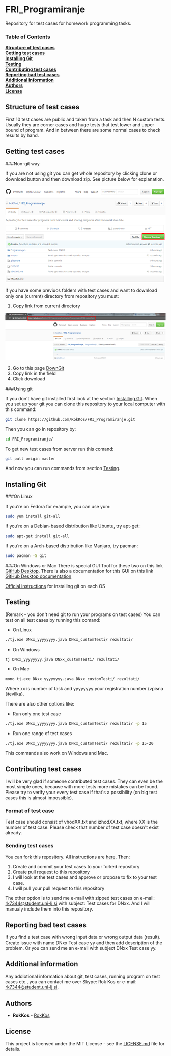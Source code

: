 # FRI_Programiranje
Repository for test cases for homework programming tasks.

### Table of Contents

**[Structure of test cases](#structure)**  
**[Getting test cases](#get)**  
**[Installing Git](#installing)**  
**[Testing](#testing)**    
**[Contributing test cases](#contribution)**    
**[Reporting bad test cases](#reporting)**  
**[Additional information](#information)**  
**[Authors](#authors)**  
**[License](#license)** 

## <a name="structure"></a> Structure of test cases
First 10 test cases are public and taken from a task and then N custom tests.
Usually they are corner cases and huge tests that test lower and upper bound of program.
And in between there are some normal cases to check results by hand.

## <a name="get"></a> Getting test cases

###Non-git way

If you are not using git you can get whole repository by clicking clone or download button and then download zip.
See picture below for explanation.

![alt text][downloadZIP]

If you have some previuos folders with test cases and want to download only one (current) directory from repository you must:

1. Copy link from current directory

![alt text][copyLink]

2. Go to this page [DownGit](https://minhaskamal.github.io/DownGit/#/home "DownGit's Homepage")
3. Copy link in the field
4. Click download

###Using git

If you don't have git installed first look at the section [Installing Git](#installing).
When you set up your git you can clone this repository to your local computer with this command:
```bash
git clone https://github.com/RokKos/FRI_Programiranje.git
```
Then you can go in repository by:
```bash
cd FRI_Programiranje/
```
To get new test cases from server run this comand:
```bash
git pull origin master
```
And now you can run commands from section  [Testing](#testing).

## <a name="installing"></a> Installing Git

###On Linux

If you’re on Fedora for example, you can use yum:
```bash
sudo yum install git-all
```
If you’re on a Debian-based distribution like Ubuntu, try apt-get:
```bash
sudo apt-get install git-all
```

If you’re on a Arch-based distribution like Manjaro, try pacman:
```bash
sudo pacman -S git
```

###On Windows or Mac
There is special GUI Tool for these two on this link [GitHub Desktop](https://desktop.github.com/ "GitHub Desktop's Homepage").
There is also a documentation for this GUI on this link [GitHub Desktop documentation](https://help.github.com/desktop/ "GitHub Desktop's Documentation")

[Official instructions](https://git-scm.com/book/en/v2/Getting-Started-Installing-Git "Installing Git") for installing git on each OS 


## <a name="testing"></a> Testing
(Remark - you don't need git to run your programs on test cases)
You can test on all test cases by running this comand:

* On Linux
```bash
./tj.exe DNxx_yyyyyyyy.java DNxx_customTesti/ rezultati/
```
* On Windows
```bash
tj DNxx_yyyyyyyy.java DNxx_customTesti/ rezultati/
```
* On Mac
```bash
mono tj.exe DNxx_yyyyyyyy.java DNxx_customTesti/ rezultati/
```
Where xx is number of task and yyyyyyyy your registration number (vpisna številka). 

There are also other options like:

* Run only one test case
```bash
./tj.exe DNxx_yyyyyyyy.java DNxx_customTesti/ rezultati/ -p 15
```
* Run one range of test cases
```bash
./tj.exe DNxx_yyyyyyyy.java DNxx_customTesti/ rezultati/ -p 15-20
```
This commands also work on Windows and Mac.

## <a name="contribution"></a> Contributing test cases
I will be very glad if someone contributed test cases. They can even be the most simple ones, because with more tests more mistakes can be found.
Please try to verify your every test case if that's a possibility (on big test cases this is almost impossible).

### Format of test case
Test case should consist of vhodXX.txt and izhodXX.txt, where XX is the number of test case. Please check that number of test case doesn't exist already.

### Sending test cases
You can fork this repository. All instructions are [here](https://help.github.com/articles/fork-a-repo/ "Fork A Repo"). Then: 

1. Create and commit your test cases to your forked repository
2. Create pull request to this repository
3. I will look at the test cases and approve or propose to fix to your test case.
4. I will pull your pull request to this repository

The other option is to send me e-mail with zipped test cases on e-mail: rk7344@student.uni-lj.si with subject: Test cases for DNxx.
And I will manualy include them into this repository.

## <a name="reporting"></a> Reporting bad test cases
If you find a test case with wrong input data or wrong output data (result). Create issue with name DNxx Test case yy and then add description of the problem. Or you can send me an e-mail with subject DNxx Test case yy.

## <a name="information"></a> Additional information
Any addiotional information about git, test cases, running program on test cases etc., you can contact me over Skype: Rok Kos or e-mail: rk7344@student.uni-lj.si.

## <a name="authors"></a> Authors

* **RokKos** - [RokKos](https://github.com/RokKos)

## <a name="license"></a> License

This project is licensed under the MIT License - see the [LICENSE.md](https://github.com/RokKos/FRI_Programiranje/blob/master/LICENSE) file for details.


[downloadZIP]: https://github.com/RokKos/FRI_Programiranje/blob/master/images/CloneDownload.png "Clone/Download"
[copyLink]: https://github.com/RokKos/FRI_Programiranje/blob/master/images/LinkDownload.png "Link"

